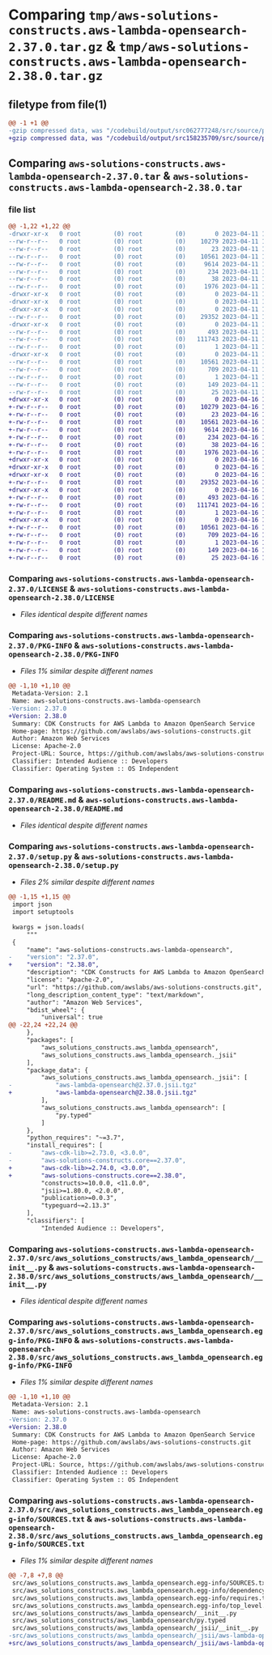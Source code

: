 # Comparing `tmp/aws-solutions-constructs.aws-lambda-opensearch-2.37.0.tar.gz` & `tmp/aws-solutions-constructs.aws-lambda-opensearch-2.38.0.tar.gz`

## filetype from file(1)

```diff
@@ -1 +1 @@
-gzip compressed data, was "/codebuild/output/src062777248/src/source/patterns/@aws-solutions-constructs/aws-lambda-opensearch/dist/python/aws-solutions-co", last modified: Tue Apr 11 17:42:40 2023, max compression
+gzip compressed data, was "/codebuild/output/src158235709/src/source/patterns/@aws-solutions-constructs/aws-lambda-opensearch/dist/python/aws-solutions-co", last modified: Sun Apr 16 12:19:30 2023, max compression
```

## Comparing `aws-solutions-constructs.aws-lambda-opensearch-2.37.0.tar` & `aws-solutions-constructs.aws-lambda-opensearch-2.38.0.tar`

### file list

```diff
@@ -1,22 +1,22 @@
-drwxr-xr-x   0 root         (0) root         (0)        0 2023-04-11 17:42:40.000000 aws-solutions-constructs.aws-lambda-opensearch-2.37.0/
--rw-r--r--   0 root         (0) root         (0)    10279 2023-04-11 17:42:28.000000 aws-solutions-constructs.aws-lambda-opensearch-2.37.0/LICENSE
--rw-r--r--   0 root         (0) root         (0)       23 2023-04-11 17:42:28.000000 aws-solutions-constructs.aws-lambda-opensearch-2.37.0/MANIFEST.in
--rw-r--r--   0 root         (0) root         (0)    10561 2023-04-11 17:42:40.000000 aws-solutions-constructs.aws-lambda-opensearch-2.37.0/PKG-INFO
--rw-r--r--   0 root         (0) root         (0)     9614 2023-04-11 17:42:28.000000 aws-solutions-constructs.aws-lambda-opensearch-2.37.0/README.md
--rw-r--r--   0 root         (0) root         (0)      234 2023-04-11 17:42:28.000000 aws-solutions-constructs.aws-lambda-opensearch-2.37.0/pyproject.toml
--rw-r--r--   0 root         (0) root         (0)       38 2023-04-11 17:42:40.000000 aws-solutions-constructs.aws-lambda-opensearch-2.37.0/setup.cfg
--rw-r--r--   0 root         (0) root         (0)     1976 2023-04-11 17:42:28.000000 aws-solutions-constructs.aws-lambda-opensearch-2.37.0/setup.py
-drwxr-xr-x   0 root         (0) root         (0)        0 2023-04-11 17:42:40.000000 aws-solutions-constructs.aws-lambda-opensearch-2.37.0/src/
-drwxr-xr-x   0 root         (0) root         (0)        0 2023-04-11 17:42:40.000000 aws-solutions-constructs.aws-lambda-opensearch-2.37.0/src/aws_solutions_constructs/
-drwxr-xr-x   0 root         (0) root         (0)        0 2023-04-11 17:42:40.000000 aws-solutions-constructs.aws-lambda-opensearch-2.37.0/src/aws_solutions_constructs/aws_lambda_opensearch/
--rw-r--r--   0 root         (0) root         (0)    29352 2023-04-11 17:42:28.000000 aws-solutions-constructs.aws-lambda-opensearch-2.37.0/src/aws_solutions_constructs/aws_lambda_opensearch/__init__.py
-drwxr-xr-x   0 root         (0) root         (0)        0 2023-04-11 17:42:40.000000 aws-solutions-constructs.aws-lambda-opensearch-2.37.0/src/aws_solutions_constructs/aws_lambda_opensearch/_jsii/
--rw-r--r--   0 root         (0) root         (0)      493 2023-04-11 17:42:28.000000 aws-solutions-constructs.aws-lambda-opensearch-2.37.0/src/aws_solutions_constructs/aws_lambda_opensearch/_jsii/__init__.py
--rw-r--r--   0 root         (0) root         (0)   111743 2023-04-11 17:42:28.000000 aws-solutions-constructs.aws-lambda-opensearch-2.37.0/src/aws_solutions_constructs/aws_lambda_opensearch/_jsii/aws-lambda-opensearch@2.37.0.jsii.tgz
--rw-r--r--   0 root         (0) root         (0)        1 2023-04-11 17:42:28.000000 aws-solutions-constructs.aws-lambda-opensearch-2.37.0/src/aws_solutions_constructs/aws_lambda_opensearch/py.typed
-drwxr-xr-x   0 root         (0) root         (0)        0 2023-04-11 17:42:40.000000 aws-solutions-constructs.aws-lambda-opensearch-2.37.0/src/aws_solutions_constructs.aws_lambda_opensearch.egg-info/
--rw-r--r--   0 root         (0) root         (0)    10561 2023-04-11 17:42:40.000000 aws-solutions-constructs.aws-lambda-opensearch-2.37.0/src/aws_solutions_constructs.aws_lambda_opensearch.egg-info/PKG-INFO
--rw-r--r--   0 root         (0) root         (0)      709 2023-04-11 17:42:40.000000 aws-solutions-constructs.aws-lambda-opensearch-2.37.0/src/aws_solutions_constructs.aws_lambda_opensearch.egg-info/SOURCES.txt
--rw-r--r--   0 root         (0) root         (0)        1 2023-04-11 17:42:40.000000 aws-solutions-constructs.aws-lambda-opensearch-2.37.0/src/aws_solutions_constructs.aws_lambda_opensearch.egg-info/dependency_links.txt
--rw-r--r--   0 root         (0) root         (0)      149 2023-04-11 17:42:40.000000 aws-solutions-constructs.aws-lambda-opensearch-2.37.0/src/aws_solutions_constructs.aws_lambda_opensearch.egg-info/requires.txt
--rw-r--r--   0 root         (0) root         (0)       25 2023-04-11 17:42:40.000000 aws-solutions-constructs.aws-lambda-opensearch-2.37.0/src/aws_solutions_constructs.aws_lambda_opensearch.egg-info/top_level.txt
+drwxr-xr-x   0 root         (0) root         (0)        0 2023-04-16 12:19:30.000000 aws-solutions-constructs.aws-lambda-opensearch-2.38.0/
+-rw-r--r--   0 root         (0) root         (0)    10279 2023-04-16 12:19:18.000000 aws-solutions-constructs.aws-lambda-opensearch-2.38.0/LICENSE
+-rw-r--r--   0 root         (0) root         (0)       23 2023-04-16 12:19:18.000000 aws-solutions-constructs.aws-lambda-opensearch-2.38.0/MANIFEST.in
+-rw-r--r--   0 root         (0) root         (0)    10561 2023-04-16 12:19:30.000000 aws-solutions-constructs.aws-lambda-opensearch-2.38.0/PKG-INFO
+-rw-r--r--   0 root         (0) root         (0)     9614 2023-04-16 12:19:18.000000 aws-solutions-constructs.aws-lambda-opensearch-2.38.0/README.md
+-rw-r--r--   0 root         (0) root         (0)      234 2023-04-16 12:19:18.000000 aws-solutions-constructs.aws-lambda-opensearch-2.38.0/pyproject.toml
+-rw-r--r--   0 root         (0) root         (0)       38 2023-04-16 12:19:30.000000 aws-solutions-constructs.aws-lambda-opensearch-2.38.0/setup.cfg
+-rw-r--r--   0 root         (0) root         (0)     1976 2023-04-16 12:19:18.000000 aws-solutions-constructs.aws-lambda-opensearch-2.38.0/setup.py
+drwxr-xr-x   0 root         (0) root         (0)        0 2023-04-16 12:19:30.000000 aws-solutions-constructs.aws-lambda-opensearch-2.38.0/src/
+drwxr-xr-x   0 root         (0) root         (0)        0 2023-04-16 12:19:30.000000 aws-solutions-constructs.aws-lambda-opensearch-2.38.0/src/aws_solutions_constructs/
+drwxr-xr-x   0 root         (0) root         (0)        0 2023-04-16 12:19:30.000000 aws-solutions-constructs.aws-lambda-opensearch-2.38.0/src/aws_solutions_constructs/aws_lambda_opensearch/
+-rw-r--r--   0 root         (0) root         (0)    29352 2023-04-16 12:19:18.000000 aws-solutions-constructs.aws-lambda-opensearch-2.38.0/src/aws_solutions_constructs/aws_lambda_opensearch/__init__.py
+drwxr-xr-x   0 root         (0) root         (0)        0 2023-04-16 12:19:30.000000 aws-solutions-constructs.aws-lambda-opensearch-2.38.0/src/aws_solutions_constructs/aws_lambda_opensearch/_jsii/
+-rw-r--r--   0 root         (0) root         (0)      493 2023-04-16 12:19:18.000000 aws-solutions-constructs.aws-lambda-opensearch-2.38.0/src/aws_solutions_constructs/aws_lambda_opensearch/_jsii/__init__.py
+-rw-r--r--   0 root         (0) root         (0)   111741 2023-04-16 12:19:18.000000 aws-solutions-constructs.aws-lambda-opensearch-2.38.0/src/aws_solutions_constructs/aws_lambda_opensearch/_jsii/aws-lambda-opensearch@2.38.0.jsii.tgz
+-rw-r--r--   0 root         (0) root         (0)        1 2023-04-16 12:19:18.000000 aws-solutions-constructs.aws-lambda-opensearch-2.38.0/src/aws_solutions_constructs/aws_lambda_opensearch/py.typed
+drwxr-xr-x   0 root         (0) root         (0)        0 2023-04-16 12:19:30.000000 aws-solutions-constructs.aws-lambda-opensearch-2.38.0/src/aws_solutions_constructs.aws_lambda_opensearch.egg-info/
+-rw-r--r--   0 root         (0) root         (0)    10561 2023-04-16 12:19:30.000000 aws-solutions-constructs.aws-lambda-opensearch-2.38.0/src/aws_solutions_constructs.aws_lambda_opensearch.egg-info/PKG-INFO
+-rw-r--r--   0 root         (0) root         (0)      709 2023-04-16 12:19:30.000000 aws-solutions-constructs.aws-lambda-opensearch-2.38.0/src/aws_solutions_constructs.aws_lambda_opensearch.egg-info/SOURCES.txt
+-rw-r--r--   0 root         (0) root         (0)        1 2023-04-16 12:19:30.000000 aws-solutions-constructs.aws-lambda-opensearch-2.38.0/src/aws_solutions_constructs.aws_lambda_opensearch.egg-info/dependency_links.txt
+-rw-r--r--   0 root         (0) root         (0)      149 2023-04-16 12:19:30.000000 aws-solutions-constructs.aws-lambda-opensearch-2.38.0/src/aws_solutions_constructs.aws_lambda_opensearch.egg-info/requires.txt
+-rw-r--r--   0 root         (0) root         (0)       25 2023-04-16 12:19:30.000000 aws-solutions-constructs.aws-lambda-opensearch-2.38.0/src/aws_solutions_constructs.aws_lambda_opensearch.egg-info/top_level.txt
```

### Comparing `aws-solutions-constructs.aws-lambda-opensearch-2.37.0/LICENSE` & `aws-solutions-constructs.aws-lambda-opensearch-2.38.0/LICENSE`

 * *Files identical despite different names*

### Comparing `aws-solutions-constructs.aws-lambda-opensearch-2.37.0/PKG-INFO` & `aws-solutions-constructs.aws-lambda-opensearch-2.38.0/PKG-INFO`

 * *Files 1% similar despite different names*

```diff
@@ -1,10 +1,10 @@
 Metadata-Version: 2.1
 Name: aws-solutions-constructs.aws-lambda-opensearch
-Version: 2.37.0
+Version: 2.38.0
 Summary: CDK Constructs for AWS Lambda to Amazon OpenSearch Service
 Home-page: https://github.com/awslabs/aws-solutions-constructs.git
 Author: Amazon Web Services
 License: Apache-2.0
 Project-URL: Source, https://github.com/awslabs/aws-solutions-constructs.git
 Classifier: Intended Audience :: Developers
 Classifier: Operating System :: OS Independent
```

### Comparing `aws-solutions-constructs.aws-lambda-opensearch-2.37.0/README.md` & `aws-solutions-constructs.aws-lambda-opensearch-2.38.0/README.md`

 * *Files identical despite different names*

### Comparing `aws-solutions-constructs.aws-lambda-opensearch-2.37.0/setup.py` & `aws-solutions-constructs.aws-lambda-opensearch-2.38.0/setup.py`

 * *Files 2% similar despite different names*

```diff
@@ -1,15 +1,15 @@
 import json
 import setuptools
 
 kwargs = json.loads(
     """
 {
     "name": "aws-solutions-constructs.aws-lambda-opensearch",
-    "version": "2.37.0",
+    "version": "2.38.0",
     "description": "CDK Constructs for AWS Lambda to Amazon OpenSearch Service",
     "license": "Apache-2.0",
     "url": "https://github.com/awslabs/aws-solutions-constructs.git",
     "long_description_content_type": "text/markdown",
     "author": "Amazon Web Services",
     "bdist_wheel": {
         "universal": true
@@ -22,24 +22,24 @@
     },
     "packages": [
         "aws_solutions_constructs.aws_lambda_opensearch",
         "aws_solutions_constructs.aws_lambda_opensearch._jsii"
     ],
     "package_data": {
         "aws_solutions_constructs.aws_lambda_opensearch._jsii": [
-            "aws-lambda-opensearch@2.37.0.jsii.tgz"
+            "aws-lambda-opensearch@2.38.0.jsii.tgz"
         ],
         "aws_solutions_constructs.aws_lambda_opensearch": [
             "py.typed"
         ]
     },
     "python_requires": "~=3.7",
     "install_requires": [
-        "aws-cdk-lib>=2.73.0, <3.0.0",
-        "aws-solutions-constructs.core==2.37.0",
+        "aws-cdk-lib>=2.74.0, <3.0.0",
+        "aws-solutions-constructs.core==2.38.0",
         "constructs>=10.0.0, <11.0.0",
         "jsii>=1.80.0, <2.0.0",
         "publication>=0.0.3",
         "typeguard~=2.13.3"
     ],
     "classifiers": [
         "Intended Audience :: Developers",
```

### Comparing `aws-solutions-constructs.aws-lambda-opensearch-2.37.0/src/aws_solutions_constructs/aws_lambda_opensearch/__init__.py` & `aws-solutions-constructs.aws-lambda-opensearch-2.38.0/src/aws_solutions_constructs/aws_lambda_opensearch/__init__.py`

 * *Files identical despite different names*

### Comparing `aws-solutions-constructs.aws-lambda-opensearch-2.37.0/src/aws_solutions_constructs.aws_lambda_opensearch.egg-info/PKG-INFO` & `aws-solutions-constructs.aws-lambda-opensearch-2.38.0/src/aws_solutions_constructs.aws_lambda_opensearch.egg-info/PKG-INFO`

 * *Files 1% similar despite different names*

```diff
@@ -1,10 +1,10 @@
 Metadata-Version: 2.1
 Name: aws-solutions-constructs.aws-lambda-opensearch
-Version: 2.37.0
+Version: 2.38.0
 Summary: CDK Constructs for AWS Lambda to Amazon OpenSearch Service
 Home-page: https://github.com/awslabs/aws-solutions-constructs.git
 Author: Amazon Web Services
 License: Apache-2.0
 Project-URL: Source, https://github.com/awslabs/aws-solutions-constructs.git
 Classifier: Intended Audience :: Developers
 Classifier: Operating System :: OS Independent
```

### Comparing `aws-solutions-constructs.aws-lambda-opensearch-2.37.0/src/aws_solutions_constructs.aws_lambda_opensearch.egg-info/SOURCES.txt` & `aws-solutions-constructs.aws-lambda-opensearch-2.38.0/src/aws_solutions_constructs.aws_lambda_opensearch.egg-info/SOURCES.txt`

 * *Files 1% similar despite different names*

```diff
@@ -7,8 +7,8 @@
 src/aws_solutions_constructs.aws_lambda_opensearch.egg-info/SOURCES.txt
 src/aws_solutions_constructs.aws_lambda_opensearch.egg-info/dependency_links.txt
 src/aws_solutions_constructs.aws_lambda_opensearch.egg-info/requires.txt
 src/aws_solutions_constructs.aws_lambda_opensearch.egg-info/top_level.txt
 src/aws_solutions_constructs/aws_lambda_opensearch/__init__.py
 src/aws_solutions_constructs/aws_lambda_opensearch/py.typed
 src/aws_solutions_constructs/aws_lambda_opensearch/_jsii/__init__.py
-src/aws_solutions_constructs/aws_lambda_opensearch/_jsii/aws-lambda-opensearch@2.37.0.jsii.tgz
+src/aws_solutions_constructs/aws_lambda_opensearch/_jsii/aws-lambda-opensearch@2.38.0.jsii.tgz
```

